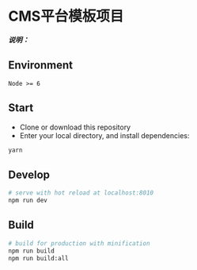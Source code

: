 # CMS平台模板项目
***说明：***

## Environment

`Node >= 6`

## Start

 - Clone or download this repository
 - Enter your local directory, and install dependencies:


``` bash
yarn
```

## Develop

``` bash
# serve with hot reload at localhost:8010
npm run dev
```

## Build

``` bash
# build for production with minification
npm run build   
npm run build:all
```


